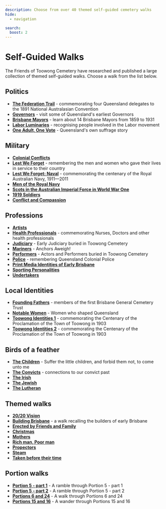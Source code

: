 ```yaml
---
description: Choose from over 40 themed self-guided cemetery walks 
hide:
  - navigation

search:
  boost: 2  
---
```


# Self-Guided Walks

The Friends of Toowong Cemetery have researched and published a large collection of themed self-guided walks. Choose a walk from the list below.

<!-- Should these walks be elaborated on or some "incomplete" ones moved to the Guided Tours section? -->

<!-- 

![](../assets/self-guided-walk-brochures.jpg){ width="50%" } 

*<small>Self-guided walk brochures are available in the [Museum](../cemetery/museum.md)</small>*

-->


## Politics

- **[The Federation Trail][federation-trail]** - commemorating four Queensland delegates to the 1891 National Australasian Convention
- **[Governors][governors-past]** - visit some of Queensland's earliest Governors
- **[Brisbane Mayors][brisbane-mayors]** - learn about 14 Brisbane Mayors from 1859 to 1931
- **[Labor Luminaries][labor-luminaries]** - recognising people involved in the Labor movement 
- **[One Adult, One Vote][suffrage]** - Queensland's own suffrage story 


## Military 

- **[Colonial Conflicts][colonial-conflicts]**
- **[Lest We Forget][lest-we-forget]** - remembering the men and women who gave their lives in service to their country
- **[Lest We Forget: Naval][lest-we-forget-navy]** - commemorating the centenary of the Royal Australian Navy, 1911—2011
- **[Men of the Royal Navy][rn]** 
- **[Scots in the Australian Imperial Force in World War One][scots-ww1]** 
- **[1919 Soldiers][1919-soldiers]**  
- **[Conflict and Compassion](conflict-and-compassion.md)** 

<!-- - **[Toowong Cemetery Remembrance Walk][remembrance-walk]** - explore the lives of Queensland's volunteer troops and take a moment to reflect on the service and sacrifice for which the Anzac Legend is known. -->

## Professions

- **[Artists][artists]**
- **[Health Professionals][nurses]** - commemorating Nurses, Doctors and other health professionals 
- **[Judiciary][judiciary]** - Early Judiciary buried in Toowong Cemetery 
- **[Mariners][mariners]** - Anchors Aweigh!
- **[Performers][actors]** - Actors and Performers buried in Toowong Cemetery
- **[Police][thin-blue-line]** - remembering Queensland Colonial Police
- **[Print Media Identities of Early Brisbane][printers]** 
- **[Sporting Personalities][sporting-personalities]** 
- **[Undertakers][undertakers]**

## Local Identities

- **[Founding Fathers][founding-fathers]** - members of the first Brisbane General Cemetery Trust
- **[Notable Women][notable-women]** - Women who shaped Queensland
- **[Toowong Identities 1][toowong-identities-1]** - commemorating the Centenary of the Proclamation of the Town of Toowong in 1903
- **[Toowong Identities 2][toowong-identities-2]** - commemorating the Centenary of the Proclamation of the Town of Toowong in 1903

## Birds of a feather 

- **[The Children][children]** - Suffer the little children, and forbid them not, to come unto me
- **[The Convicts][convicts]** - connections to our convict past
- **[The Irish][irish-trail]** 
- **[The Jewish][jewish-trail]**  
- **[The Lutheran][lutheran-trail]** 

## Themed walks

- **[20/20 Vision](2020-vision.md)**  
- **[Building Brisbane][brisbane-open-house]** - a walk recalling the builders of early Brisbane
- **[Erected by Friends and Family](erected-by-friends.md)** 
- **[Christmas](christmas.md)** 
- **[Mothers](mothers.md)** 
- **[Rich man, Poor man](rich-man-poor-man.md)** 
- **[Propectors](prospectors.md)** 
- **[Steam](steam.md)** 
- **[Taken before their time](taken-before-their-time.md)** 
<!-- - Brisbane City Council Trail 1 [Brisbane City Council Trail 1][bcc-walk-1] - A tour of the southern corner portion of Toowong Cemetery. - Brisbane City Council Trail 2  [Brisbane City Council Trail 2][bcc-walk-2] -->
<!-- - One Day: New Years' Day -->


## Portion walks 

- **[Portion 5 - part 1](portion5-part1.md)** - A ramble through Portion 5 - part 1
- **[Portion 5 - part 2](portion5-part2.md)** - A ramble through Portion 5 - part 2 
- **[Portions 6 and 24](portion6-and-24.md)** - A walk through Portions 6 and 24 
- **[Portions 15 and 16](portion15-and-16.md)** - A wander through Portions 15 and 16 

<!-- links to pages or pdfs -->

[federation-trail]: federation-trail.md
[governors-past]: governors-past.md
[brisbane-mayors]: brisbane-mayors.md
[labor-luminaries]: labor-luminaries.md
[suffrage]: suffrage.md
[lest-we-forget]: lest-we-forget.md
[lest-we-forget-navy]: lest-we-forget-navy.md
[rn]: men-of-the-royal-navy.md
[remembrance-walk]: remembrance-walk.md
[scots-ww1]: scots-in-the-aif-ww1.md
[1919-soldiers]: 1919-soldiers.md
[colonial-conflicts]: colonial-conflicts.md

[actors]: all-the-worlds-a-stage.md 
[artists]: artists.md
[mariners]: anchors-aweigh.md
[judiciary]: judiciary.md
[printers]: printers.md
[thin-blue-line]: thin-blue-line.md
[sporting-personalities]: sporting-personalities.md
[undertakers]: undertakers.md 
[nursesx]: ../assets/guides/in-their-caring-hands.pdf
[nurses]: in-their-caring-hands.md

[founding-fathers]: founding-fathers.md
[notable-women]: notable-women.md
[toowong-identities-1]: toowong-identities-1.md
[toowong-identities-2]: toowong-identities-2.md

[convicts]: convict-connections.md
[irish-trail]: irish-trail.md
[jewish-trail]: jewish-trail.md
[lutheran-trail]: lutheran-trail.md
[children]: children.md
[brisbane-open-house]: brisbane-open-house.md

[bcc-walk-1]: bcc-walk-1.md
[bcc-walk-2]: bcc-walk-2.md
